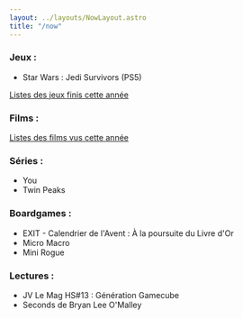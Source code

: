 ```yaml
---
layout: ../layouts/NowLayout.astro
title: "/now"
---
```


### Jeux :

* Star Wars : Jedi Survivors (PS5)

[Listes des jeux finis cette année](https://www.senscritique.com/liste/jeux_finis_en_2023/3372400)


### Films : 

[Listes des films vus cette année](https://www.senscritique.com/liste/films_vus_en_2023/3375951)

### Séries : 

* You
* Twin Peaks

### Boardgames :

* EXIT - Calendrier de l'Avent : À la poursuite du Livre d'Or
* Micro Macro
* Mini Rogue

### Lectures :

* JV Le Mag HS#13 : Génération Gamecube
* Seconds de Bryan Lee O'Malley

